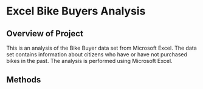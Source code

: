 # Excel Bike Buyers Analysis

## Overview of Project

This is an analysis of the Bike Buyer data set from Microsoft Excel. The data set contains information about citizens who have or have not purchased bikes in the past. The analysis is performed using Microsoft Excel.

## Methods

